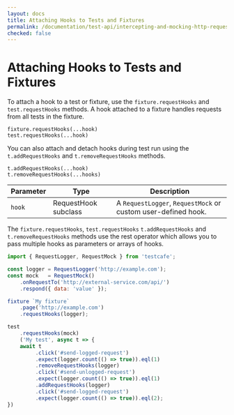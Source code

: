 ```yaml
---
layout: docs
title: Attaching Hooks to Tests and Fixtures
permalink: /documentation/test-api/intercepting-and-mocking-http-requests/attaching-hooks-to-tests-and-fixtures.html
checked: false
---
```

# Attaching Hooks to Tests and Fixtures

To attach a hook to a test or fixture, use the `fixture.requestHooks` and `test.requestHooks` methods. A hook attached to a fixture handles requests from all tests in the fixture.

```text
fixture.requestHooks(...hook)
test.requestHooks(...hook)
```

You can also attach and detach hooks during test run using the `t.addRequestHooks` and `t.removeRequestHooks` methods.

```text
t.addRequestHooks(...hook)
t.removeRequestHooks(...hooks)
```

Parameter | Type | Description
--------- | ---- | ------------
`hook`    | RequestHook subclass | A `RequestLogger`, `RequestMock` or custom user-defined hook.

The `fixture.requestHooks`, `test.requestHooks` `t.addRequestHooks` and `t.removeRequestHooks` methods use the rest operator which allows you to pass multiple hooks as parameters or arrays of hooks.

```js
import { RequestLogger, RequestMock } from 'testcafe';

const logger = RequestLogger('http://example.com');
const mock   = RequestMock()
    .onRequestTo('http://external-service.com/api/')
    .respond({ data: 'value' });

fixture `My fixture`
    .page('http://example.com')
    .requestHooks(logger);

test
    .requestHooks(mock)
    ('My test', async t => {
    await t
         .click('#send-logged-request')
         .expect(logger.count(() => true)).eql(1)  
         .removeRequestHooks(logger) 
         .click('#send-unlogged-request')
         .expect(logger.count(() => true)).eql(1)  
         .addRequestHooks(logger)
         .click('#send-logged-request')
         .expect(logger.count(() => true)).eql(2);     
})    
```
